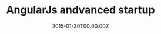 ---
title: AngularJs andvanced startup
date: 2015-01-30T00:00:00Z
slide: http://gianarb.it/talk-ng-startup/#/
embedSlide: ""
video: ""
embedVideo: ""
eventName: CloudParty - Bologna
eventLink: http://www.cloudparty.it/
city: ""
links: {}

---